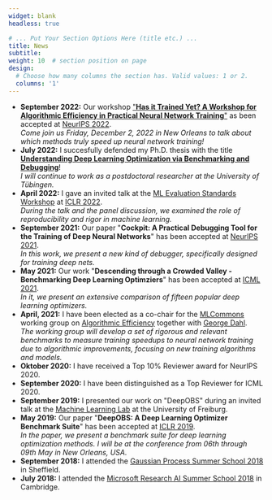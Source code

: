 ```yaml
---
widget: blank
headless: true

# ... Put Your Section Options Here (title etc.) ...
title: News
subtitle:
weight: 10  # section position on page
design:
  # Choose how many columns the section has. Valid values: 1 or 2.
  columns: '1'
---
```


- **September 2022:** Our workshop ["**Has it Trained Yet? A Workshop for Algorithmic Efficiency in Practical Neural Network Training**"](https://hity-workshop.github.io/NeurIPS2022/) as been accepted at [NeurIPS 2022](https://nips.cc/Conferences/2022).
  </br>*Come join us Friday, December 2, 2022 in New Orleans to talk about which methods truly speed up neural network training!*
- **July 2022:** I succesfully defended my Ph.D. thesis with the title [**Understanding Deep Learning Optimization via Benchmarking and Debugging**](https://publikationen.uni-tuebingen.de/xmlui/handle/10900/131710)!
  </br>*I will continue to work as a postdoctoral researcher at the University of Tübingen.*
- **April 2022:** I gave an invited talk at the [ML Evaluation Standards Workshop](https://ml-eval.github.io/) at [ICLR 2022](https://iclr.cc/Conferences/2022).
  </br> *During the talk and the panel discussion, we examined the role of reproducibility and rigor in machine learning.*
- **September 2021:** Our paper "**Cockpit: A Practical Debugging Tool for the Training of Deep Neural Networks**" has been accepted at [NeurIPS 2021](https://nips.cc/Conferences/2021/).
  </br>*In this work, we present a new kind of debugger, specifically designed for training deep nets.*
- **May 2021:** Our work "**Descending through a Crowded Valley - Benchmarking Deep Learning Optimziers**" has been accepted at [ICML 2021](https://icml.cc/Conferences/2021).
  </br>*In it, we present an extensive comparison of fifteen popular deep learning optimizers.*
- **April, 2021:** I have been elected as a co-chair for the [MLCommons](https://mlcommons.org/en/) working group on [Algorithmic Efficiency](https://mlcommons.org/en/groups/research-algorithms/) together with [George Dahl](https://www.cs.toronto.edu/~gdahl/).
  </br>*The working group will develop a set of rigorous and relevant benchmarks to measure training speedups to neural network training due to algorithmic improvements, focusing on new training algorithms and models.*
- **Oktober 2020:** I have received a Top 10% Reviewer award for NeurIPS 2020.
- **September 2020:** I have been distinguished as a Top Reviewer for ICML 2020.
- **September 2019:** I presented our work on "DeepOBS" during an invited talk at the [Machine Learning Lab](http://aad.informatik.uni-freiburg.de/people/hutter/) at the University of Freiburg.
- **May 2019:** Our paper "**DeepOBS: A Deep Learning Optimizer Benchmark Suite**" has been accepted at [ICLR 2019](https://iclr.cc/Conferences/2019).
  </br>*In the paper, we present a benchmark suite for deep learning optimization methods. I will be at the conference from 06th through 09th May in New Orleans, USA.*
- **September 2018:** I attended the [Gaussian Process Summer School 2018](http://gpss.cc/gpss18/ "GPSS18") in Sheffield.
- **July 2018:** I attended the [Microsoft Research AI Summer School 2018](https://www.microsoft.com/en-us/research/event/ai-summer-school-2018/ "Microsoft Research AI Summer School") in Cambridge.
